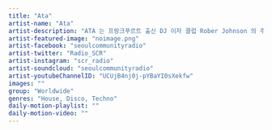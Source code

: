 ```yaml
---
title: "Ata"	
artist-name: "Ata"
artist-description: "ATA 는 프랑크푸르트 출신 DJ 이자 클럽 Rober Johnson 의 주요멤버다. ATA 는 Disco, House, Techno 등의 장르를 플레이하며 유럽, 특히 독일의 리스너들의 귀를 즐겁게하며, 더 나아가 유럽 댄스 뮤직 씬에서 활동하고 있는 인물 중 하나다."	
artist-featured-image: "noimage.png"	
artist-facebook: "seoulcommunityradio"	
artist-twitter: "Radio_SCR"	
artist-instagram: "scr_radio"	
artist-soundcloud: "seoulcommunityradio"	
artist-youtubeChannelID: "UCUjB4nj0j-pYBaYI0sXekfw"	
images: ""	
group: "Worldwide"	
genres: "House, Disco, Techno"	
daily-motion-playlist: ""	
daily-motion-video: ""		
---
```


